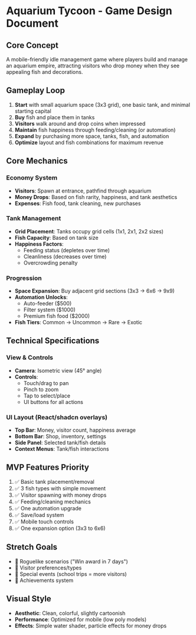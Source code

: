 
# Aquarium Tycoon - Game Design Document

## Core Concept

A mobile-friendly idle management game where players build and manage an aquarium empire, attracting visitors who drop money when they see appealing fish and decorations.

## Gameplay Loop

1. **Start** with small aquarium space (3x3 grid), one basic tank, and minimal starting capital
2. **Buy** fish and place them in tanks
3. **Visitors** walk around and drop coins when impressed
4. **Maintain** fish happiness through feeding/cleaning (or automation)
5. **Expand** by purchasing more space, tanks, fish, and automation
6. **Optimize** layout and fish combinations for maximum revenue

## Core Mechanics

### Economy System

- **Visitors**: Spawn at entrance, pathfind through aquarium
- **Money Drops**: Based on fish rarity, happiness, and tank aesthetics
- **Expenses**: Fish food, tank cleaning, new purchases

### Tank Management

- **Grid Placement**: Tanks occupy grid cells (1x1, 2x1, 2x2 sizes)
- **Fish Capacity**: Based on tank size
- **Happiness Factors**:
  - Feeding status (depletes over time)
  - Cleanliness (decreases over time)
  - Overcrowding penalty

### Progression

- **Space Expansion**: Buy adjacent grid sections (3x3 → 6x6 → 9x9)
- **Automation Unlocks**:
  - Auto-feeder ($500)
  - Filter system ($1000)
  - Premium fish food ($2000)
- **Fish Tiers**: Common → Uncommon → Rare → Exotic

## Technical Specifications

### View & Controls

- **Camera**: Isometric view (45° angle)
- **Controls**:
  - Touch/drag to pan
  - Pinch to zoom
  - Tap to select/place
  - UI buttons for all actions

### UI Layout (React/shadcn overlays)

- **Top Bar**: Money, visitor count, happiness average
- **Bottom Bar**: Shop, inventory, settings
- **Side Panel**: Selected tank/fish details
- **Context Menus**: Tank/fish interactions

## MVP Features Priority

1. ✅ Basic tank placement/removal
2. ✅ 3 fish types with simple movement
3. ✅ Visitor spawning with money drops
4. ✅ Feeding/cleaning mechanics
5. ✅ One automation upgrade
6. ✅ Save/load system
7. ✅ Mobile touch controls
8. ✅ One expansion option (3x3 to 6x6)

## Stretch Goals

- 🎯 Roguelike scenarios ("Win award in 7 days")
- 🎯 Visitor preferences/types
- 🎯 Special events (school trips = more visitors)
- 🎯 Achievements system

## Visual Style

- **Aesthetic**: Clean, colorful, slightly cartoonish
- **Performance**: Optimized for mobile (low poly models)
- **Effects**: Simple water shader, particle effects for money drops
